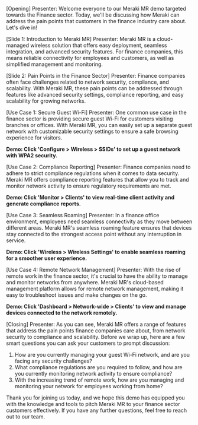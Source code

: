 [Opening]
Presenter: Welcome everyone to our Meraki MR demo targeted towards the Finance sector. Today, we'll be discussing how Meraki can address the pain points that customers in the finance industry care about. Let's dive in!

[Slide 1: Introduction to Meraki MR]
Presenter: Meraki MR is a cloud-managed wireless solution that offers easy deployment, seamless integration, and advanced security features. For finance companies, this means reliable connectivity for employees and customers, as well as simplified management and monitoring.

[Slide 2: Pain Points in the Finance Sector]
Presenter: Finance companies often face challenges related to network security, compliance, and scalability. With Meraki MR, these pain points can be addressed through features like advanced security settings, compliance reporting, and easy scalability for growing networks.

[Use Case 1: Secure Guest Wi-Fi]
Presenter: One common use case in the finance sector is providing secure guest Wi-Fi for customers visiting branches or offices. With Meraki MR, you can easily set up a separate guest network with customizable security settings to ensure a safe browsing experience for visitors.

**Demo: Click 'Configure > Wireless > SSIDs' to set up a guest network with WPA2 security.**

[Use Case 2: Compliance Reporting]
Presenter: Finance companies need to adhere to strict compliance regulations when it comes to data security. Meraki MR offers compliance reporting features that allow you to track and monitor network activity to ensure regulatory requirements are met.

**Demo: Click 'Monitor > Clients' to view real-time client activity and generate compliance reports.**

[Use Case 3: Seamless Roaming]
Presenter: In a finance office environment, employees need seamless connectivity as they move between different areas. Meraki MR's seamless roaming feature ensures that devices stay connected to the strongest access point without any interruption in service.

**Demo: Click 'Wireless > Wireless Settings' to enable seamless roaming for a smoother user experience.**

[Use Case 4: Remote Network Management]
Presenter: With the rise of remote work in the finance sector, it's crucial to have the ability to manage and monitor networks from anywhere. Meraki MR's cloud-based management platform allows for remote network management, making it easy to troubleshoot issues and make changes on the go.

**Demo: Click 'Dashboard > Network-wide > Clients' to view and manage devices connected to the network remotely.**

[Closing]
Presenter: As you can see, Meraki MR offers a range of features that address the pain points finance companies care about, from network security to compliance and scalability. Before we wrap up, here are a few smart questions you can ask your customers to prompt discussion:
1. How are you currently managing your guest Wi-Fi network, and are you facing any security challenges?
2. What compliance regulations are you required to follow, and how are you currently monitoring network activity to ensure compliance?
3. With the increasing trend of remote work, how are you managing and monitoring your network for employees working from home?

Thank you for joining us today, and we hope this demo has equipped you with the knowledge and tools to pitch Meraki MR to your finance sector customers effectively. If you have any further questions, feel free to reach out to our team.